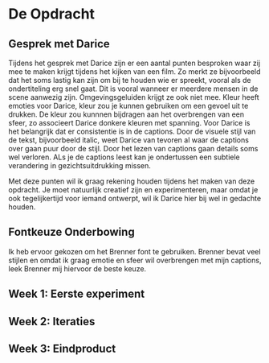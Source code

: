 # De Opdracht




## Gesprek met Darice

Tijdens het gesprek met Darice zijn er een aantal punten besproken waar zij mee te maken krijgt tijdens het kijken van een film. Zo merkt ze bijvoorbeeld dat het soms lastig kan zijn om bij te houden wie er spreekt, vooral als de ondertiteling erg snel gaat. Dit is vooral wanneer er meerdere mensen in de scene aanwezig zijn. Omgevingsgeluiden krijgt ze ook niet mee. Kleur heeft emoties voor Darice, kleur zou je kunnen gebruiken om een gevoel uit te drukken. De kleur zou kunnnen bijdragen aan het overbrengen van een sfeer, zo associeert Darice donkere kleuren met spanning. Voor Darice is het belangrijk dat er consistentie is in de captions. Door de visuele stijl van de tekst, bijvoorbeeld italic, weet Darice van tevoren al waar de captions over gaan puur door de stijl. Door het lezen van captions gaan details soms wel verloren. ALs je de captions leest kan je ondertussen een subtiele verandering in gezichtsuitdrukking missen.

Met deze punten wil ik graag rekening houden tijdens het maken van deze opdracht. Je moet natuurlijk creatief zijn en experimenteren, maar omdat je ook tegelijkertijd voor iemand ontwerpt, wil ik Darice hier bij wel in gedachte houden.


## Fontkeuze Onderbowing

Ik heb ervoor gekozen om het Brenner font te gebruiken. Brenner bevat veel stijlen en omdat ik graag emotie en sfeer wil overbrengen met mijn captions, leek Brenner mij hiervoor de beste keuze.


## Week 1: Eerste experiment


## Week 2: Iteraties


## Week 3: Eindproduct


